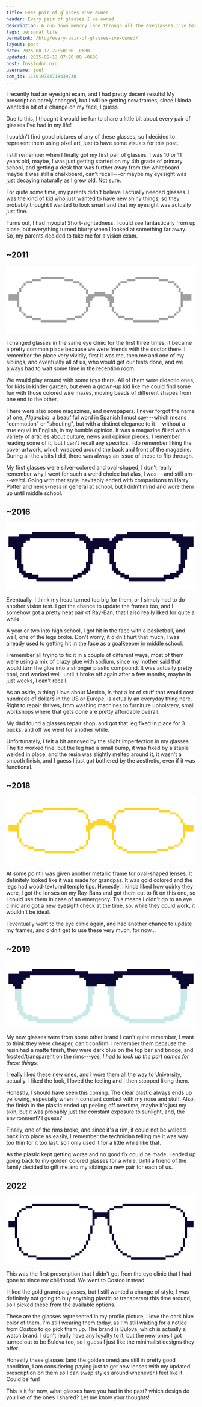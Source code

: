 ```yaml
---
title: Ever pair of glasses I've owned
header: Every pair of glasses I've owned 
description: A run down memory lane through all the eyeglasses I've had, and some memories about them.
tags: personal life
permalink: /blog/every-pair-of-glasses-ive-owned/
layout: post
date: 2025-08-12 22:50:00 -0600
updated: 2025-08-13 07:20:00 -0600
host: fosstodon.org
username: joel
com_id: 115019704718439730
---
```


I recently had an eyesight exam, and I had pretty decent results! My prescription barely changed, but I will be getting new frames, since I kinda wanted a bit of a change on my face, I guess.

Due to this, I thought it would be fun to share a little bit about every pair of glasses I've had in my life!

I couldn't find good pictures of any of these glasses, so I decided to represent them using pixel art, just to have some visuals for this post.

I still remember when I finally got my first pair of glasses, I was 10 or 11 years old, maybe, I was just getting started on my 4th grade of primary school, and getting a desk that was further away from the whiteboard---maybe it was still a chalkboard, can't recall---or maybe my eyesight was just decaying naturally as I grew old. Not sure.

For quite some time, my parents didn't believe I actually needed glasses. I was the kind of kid who just wanted to have new shiny things, so they probably thought I wanted to look smart and that my eyesight was actually just fine.

Turns out, I had myopia! Short-sightedness. I could see fantastically from up close, but everything turned blurry when I looked at something far away. So, my parents decided to take me for a vision exam.


## ~2011

<img class="badge avatar" src="/assets/img/blogs/2025-08-12/og.png" style="min-width: 20rem; height: auto;" title="gray oval-shaped metallic glasses" >

I changed glasses in the same eye clinic for the first three times, it became a pretty common place because we were friends with the doctor there. I remember the place very vividly, first it was me, then me and one of my siblings, and eventually all of us, who would get our tests done, and we always had to wait some time in the reception room.

We would play around with some toys there. All of them were didactic ones, for kids in kinder garden, but even a grown-up kid like me could find some fun with those colored wire mazes, moving beads of different shapes from one end to the other.

There were also some magazines, and newspapers. I never forgot the name of one, *Algarabía*, a beaufiful word in Spanish I must say---which means "commotion" or "shouting", but with a distinct elegance to it---without a true equal in English, in my humble opinion. It was a magazine filled with a variety of articles about culture, news and opinion pieces. I remember reading some of it, but I can't recall any specifics. I do remember liking the cover artwork, which wrapped around the back and front of the magazine. During all the visits I did, there was always an issue of these to flip through.

My first glasses were silver-colored and oval-shaped, I don't really remember why I went for such a weird choice but alas, I was---and still am---*weird*. Going with that style inevitably ended with comparisons to Harry Potter and nerdy-ness in general at school, but I didn't mind and wore them up until middle school.

## ~2016

<img class="badge avatar" src="/assets/img/blogs/2025-08-12/rayban.png" style="min-width: 20rem; height: auto;" title="the typical ray ban shape" >

Eventually, I think my head turned too big for them, or I simply had to do another vision test. I got the chance to update the frames too, and I somehow got a pretty neat pair of Ray-Ban, that I also really liked for quite a while.

A year or two into high school, I got hit in the face with a basketball, and well, one of the legs broke. Don't worry, it didn't hurt that much, I was already used to getting hit in the face as a goalkeeper [in middle school](/blog/middle-school-bullies-and-friends/).

I remember all trying to fix it in a couple of different ways, most of them were using a mix of crazy glue with sodium, since my mother said that would turn the glue into a stronger plastic compound. It was actually pretty cool, and worked well, until it broke off again after a few months, maybe in just weeks, I can't recall.

As an aside, a thing I love about Mexico, is that a lot of stuff that would cost hundreds of dollars in the US or Europe, is actually an everyday thing here. Right to repair thrives, from washing machines to furniture upholstery, small workshops where that gets done are pretty affordable overall.

My dad found a glasses repair shop, and got that leg fixed in place for 3 bucks, and off we went for another while.

Unfortunately, I felt a bit annoyed by the slight imperfection in my glasses. The fix worked fine, but the leg had a small bump, it was fixed by a staple welded in place, and the resin was slightly melted around it, it wasn't a smooth finish, and I guess I just got bothered by the aesthetic, even if it was functional.

## ~2018

<img class="badge avatar" src="/assets/img/blogs/2025-08-12/gold.png" style="min-width: 20rem; height: auto;" title="kinda oval-shaped golden colored glasses">

At some point I was given another metallic frame for oval-shaped lenses. It definitely looked like it was made for grandpas. It was gold colored and the legs had wood-textured temple tips. Honestly, I kinda liked how quirky they were, I got the lenses on my Ray-Bans and got them cut to fit on this one, so I could use them in case of an emergency. This means I didn't go to an eye clinic and got a new eyesight check at the time, so, while they could work, it wouldn't be ideal.

I eventually went to the eye clinic again, and had another chance to update my frames, and didn't get to use these very much, for now...

## ~2019

<img class="badge avatar" src="/assets/img/blogs/2025-08-12/bicolor.png" style="min-width: 20rem; height: auto;" title="kinda like rayban but with the lower part transparent">

My new glasses were from some other brand I can't quite remember, I want to think they were cheaper, can't confirm. I remember them because the resin had a matte finish, they were dark blue on the top bar and bridge, and frosted/transparent on the rims---*yes, I had to look up the part names for these things.*

I really liked these new ones, and I wore them all the way to University, actually. I liked the look, I loved the feeling and I then stopped liking them.

Honestly, I should have seen this coming. The clear plastic always ends up yellowing, especially when in constant contact with my nose and stuff. Also, the finish in the plastic ended up peeling off overtime, maybe it's just my skin, but it was probably just the constant exposure to sunlight, and, the environment? I guess?

Finally, one of the rims broke, and since it's a rim, it could not be welded back into place as easily, I remember the technician telling me it was way too thin for it too last, so I only used it for a little while like that.

As the plastic kept getting worse and no good fix could be made, I ended up going back to my golden colored glasses for a while. Until a friend of the family decided to gift me and my siblings a new pair for each of us.

## 2022

<img class="badge avatar" src="/assets/img/blogs/2025-08-12/bulova.png" style="min-width: 20rem; height: auto;" title="metallic frames in a typical rounded square shape" >

This was the first prescription that I didn't get from the eye clinic that I had gone to since my childhood. We went to Costco instead.

I liked the gold grandpa glasses, but I still wanted a change of style, I was definitely not going to buy anything plastic or transparent this time around, so I picked these from the available options.

These are the glasses represented in my profile picture, I love the dark blue color of them. I'm still wearing them today, as I'm still waiting for a notice from Costco to go pick them up. The brand is Bulova, which is actually a watch brand. I don't really have any loyalty to it, but the new ones I got turned out to be Bulova too, so I guess I just like the minimalist designs they offer.

Honestly these glasses (and the golden ones) are still in pretty good condition, I am considering paying just to get new lenses with my updated prescription on them so I can swap styles around whenever I feel like it. Could be fun!

This is it for now, what glasses have you had in the past? which design do you like of the ones I shared? Let me know your thoughts!




